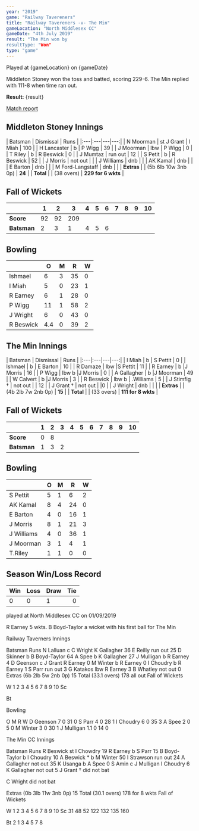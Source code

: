 ```yaml
---
year: "2019"
game: "Railway Tavereners"
title: "Railway Tavereners -v- The Min"
gameLocation: "North Middlesex CC"
gameDate: "4th July 2019"
result: "The Min won by
resultType: "Won"
type: "game"
---
```


Played at {gameLocation} on {gameDate}

Middleton Stoney won the toss and batted, scoring 229-6. The Min replied with 111-8 when time ran out. 

**Result:** {result}

<a href="http://www.middletonstoneycc.co.uk/club-news/2019/mscc-vs-the-min-2019/">Match report</a>

## Middleton Stoney Innings

| Batsman | Dismissal | Runs |
|:---|:---|---|---:|
| N Moorman | st J Grant | I Miah | 100 |
| H Lancaster | b | P Wigg | 39 |
| J Moorman | lbw | P Wigg | 0 |
| T Riley | b | R Beswick | 0 |
| J Mumtaz | run out | 12 |
| S Petit | b | R Beswick | 52 |
| J Morris | not out | |
| J Williams | dnb | |
| AK Kamal | dnb | |
| E Barton | dnb | |
| M Ford-Langstaff | dnb | |
| **Extras** | | (5b 6lb 10w 3nb 0p) | **24** |
| **Total** | | (38 overs) | **229 for 6 wkts** |

## Fall of Wickets

| | 1 | 2 | 3 | 4 | 5 | 6 | 7 | 8 | 9 | 10 |
|---|---|---|---|---|---|---|---|---|---|---|
| **Score** | 92 | 92 | 209 | | | |
| **Batsman** | 2 | 3 | 1 | 4 | 5 | 6 | | |

## Bowling

| | O | M | R | W |
|---|---|---|---|---|
| Ishmael | 6 | 3 | 35 | 0 |
| I Miah | 5 | 0 | 23 | 1 |
| R Earney | 6 | 1 | 28 | 0 |
| P Wigg | 11 | 1 | 58 | 2 |
| J Wright | 6 | 0 | 43 | 0 |
| R Beswick | 4.4 | 0 | 39 | 2 |

## The Min Innings

| Batsman | Dismissal | Runs |
|:---|:---|---|---:|
| I Miah | b | S Pettit | 0 |
| Ishmael | b | E Barton | 10 |
| R Damaze | lbw |S Pettit | 11 |
| R Earney | b |J Morris | 16 |
| P Wigg | lbw b |J Morris | 0 |
| A Gallagher | b |J Moorman | 49 |
| W Calvert | b |J Morris | 3 |
| R Beswick | lbw b | .Williams | 5 |
| J Stimfig † | not out | | 12 |
| J Grant † | not out | |0 |
| J Wright | dnb | | |
| **Extras** | | (4b 2lb 7w 2nb 0p) | **15** |
| **Total** | | (33 overs) | **111 for 8 wkts** |

## Fall of Wickets

| | 1 | 2 | 3 | 4 | 5 | 6 | 7 | 8 | 9 | 10 |
|---|---|---|---|---|---|---|---|---|---|---|
| **Score** | 0 | 8 | | | | |
| **Batsman** | 1 | 3 | 2 | | | | | |

## Bowling

| | O | M | R | W |
|---|---|---|---|---|
| S Pettit |5 |1 |6 |2 |
| AK Kamal |8 |4 |24 |0 |
| E Barton |4 |0 |16 |1 |
| J Morris |8 |1 |21 |3 |
| J Williams |4 |0 |36 |1 |
| J Moorman |3 |1 |4 |1 |
| T.Riley | 1 | 1 | 0| 0 |

## Season Win/Loss Record

| Win | Loss | Draw |Tie |
|:---|:---|:---|---:|
| 0 | 0 | 1 | 0 |



played at North Middlesex CC on 01/09/2019

R Earney 5 wkts. B Boyd-Taylor a wicket with his first ball for The Min

Railway Taverners Innings

Batsman	Runs
N Lalluan	c C Wright	K Gallagher	36
E Reilly	run out	
25
D Skinner	b	B Boyd-Taylor	64
A Spee	b	K Gallagher	27
J Mulligan	b	R Earney	4
D Geenson	c J Grant	R Earney	0
M Winter	b	R Earney	0
I Choudry	b	R Earney	1
S Parr	run out	
3
G Katakos	lbw	R Earney	3
B Whatley	not out	
0
Extras	(6b 2lb 5w 2nb 0p)	15
Total	(33.1 overs)	178 all out
Fall of Wickets

W	1	2	3	4	5	6	7	8	9	10
Sc	









Bt	









Bowling


O	M	R	W
D Geenson	7	0	31	0
S Parr	4	0	28	1
I Choudry	6	0	35	3
A Spee	2	0	5	0
M Winter	3	0	30	1
J Mulligan	1.1	0	14	0










The Min CC Innings

Batsman	Runs
R Beswick	st	I Chowdry	19
R Earney	b	S Parr	15
B Boyd-Taylor	b	I Choudry	10
A Beswick *	b	M Winter	50
I Strawson	run out	
24
A Gallagher	not out	
35
K Usanga	b	A Spee	0
S Amin	c J Mulligan	I Choudry	6
K Gallagher	not out	
5
J Grant †	did not bat	

C Wright	did not bat	

Extras	(0b 3lb 11w 3nb 0p)	15
Total	(30.1 overs)	178 for 8 wkts
Fall of Wickets

W	1	2	3	4	5	6	7	8	9	10
Sc	31	48	52	122	132	135	160	


Bt	2	1	3	4	5	7	8	


